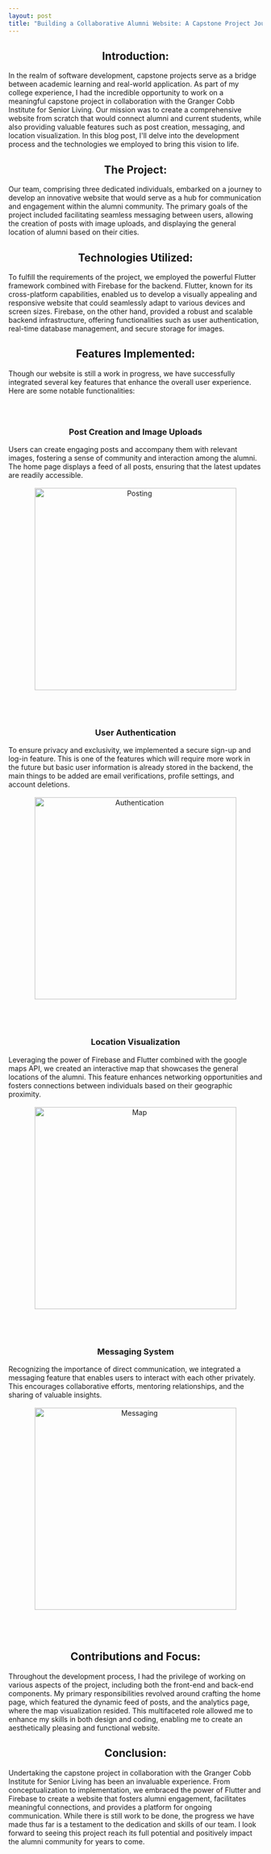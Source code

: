 ```yaml
---
layout: post
title: "Building a Collaborative Alumni Website: A Capstone Project Journey"
---
```


<center>
<h2>
Introduction:
</h2>
</center>

In the realm of software development, capstone projects serve as a bridge between academic learning and real-world application. As part of my college experience, I had the incredible opportunity to work on a meaningful capstone project in collaboration with the Granger Cobb Institute for Senior Living. Our mission was to create a comprehensive website from scratch that would connect alumni and current students, while also providing valuable features such as post creation, messaging, and location visualization. In this blog post, I'll delve into the development process and the technologies we employed to bring this vision to life.

<center>
<h2>
The Project:
</h2>
</center>
Our team, comprising three dedicated individuals, embarked on a journey to develop an innovative website that would serve as a hub for communication and engagement within the alumni community. The primary goals of the project included facilitating seamless messaging between users, allowing the creation of posts with image uploads, and displaying the general location of alumni based on their cities.

<center>
<h2>
Technologies Utilized:
</h2>
</center>
To fulfill the requirements of the project, we employed the powerful Flutter framework combined with Firebase for the backend. Flutter, known for its cross-platform capabilities, enabled us to develop a visually appealing and responsive website that could seamlessly adapt to various devices and screen sizes. Firebase, on the other hand, provided a robust and scalable backend infrastructure, offering functionalities such as user authentication, real-time database management, and secure storage for images.

<div class="features">
<center>
<h2>
Features Implemented:
</h2>
</center>
Though our website is still a work in progress, we have successfully integrated several key features that enhance the overall user experience. Here are some notable functionalities:
<center>
<h3>
<strong>
<br>
<br>
Post Creation and Image Uploads
</strong>
</h3>
</center>
Users can create engaging posts and accompany them with relevant images, fostering a sense of community and interaction among the alumni. The home page displays a feed of all posts, ensuring that the latest updates are readily accessible.

<br>
<br>
<center>
<img src="https://tom1779.github.io/TomWebsite/assets/images/cobb_post.jpg" alt="Posting" height="400">
</center>
<br>
<br>
<br>

<center>
<h3>
<strong>
User Authentication
</strong>
</h3>
</center>
To ensure privacy and exclusivity, we implemented a secure sign-up and log-in feature. This is one of the features which will require more work in the future but basic user information is already stored in the backend, the main things to be added are email verifications, profile settings, and account deletions.

<br>
<br>
<center>
<img src="https://tom1779.github.io/TomWebsite/assets/images/cobb_auth.png" alt="Authentication" height="400">
</center>
<br>
<br>
<br>

<center>
<h3>
<strong>
Location Visualization
</strong>
</h3> 
</center>
Leveraging the power of Firebase and Flutter combined with the google maps API, we created an interactive map that showcases the general locations of the alumni. This feature enhances networking opportunities and fosters connections between individuals based on their geographic proximity.

<br>
<br>
<center>
<img src="https://tom1779.github.io/TomWebsite/assets/images/cobb_map.png" alt="Map" height="400">
</center>
<br>
<br>
<br>

<center>
<h3>
<strong>
Messaging System
</strong>
</h3> 
</center>
Recognizing the importance of direct communication, we integrated a messaging feature that enables users to interact with each other privately. This encourages collaborative efforts, mentoring relationships, and the sharing of valuable insights.

<br>
<br>
<center>
<img src="https://tom1779.github.io/TomWebsite/assets/images/cobb_message.jpg" alt="Messaging" height="400">
</center>
<br>
</div>
<br>
<br>

<center>
<h2>
Contributions and Focus:
</h2>
</center>
Throughout the development process, I had the privilege of working on various aspects of the project, including both the front-end and back-end components. My primary responsibilities revolved around crafting the home page, which featured the dynamic feed of posts, and the analytics page, where the map visualization resided. This multifaceted role allowed me to enhance my skills in both design and coding, enabling me to create an aesthetically pleasing and functional website.

<center>
<h2>
Conclusion:
</h2>
</center>
Undertaking the capstone project in collaboration with the Granger Cobb Institute for Senior Living has been an invaluable experience. From conceptualization to implementation, we embraced the power of Flutter and Firebase to create a website that fosters alumni engagement, facilitates meaningful connections, and provides a platform for ongoing communication. While there is still work to be done, the progress we have made thus far is a testament to the dedication and skills of our team. I look forward to seeing this project reach its full potential and positively impact the alumni community for years to come.

<br>
<br>